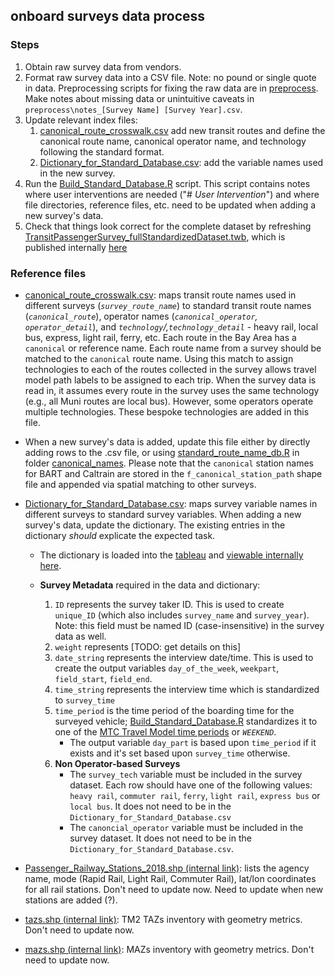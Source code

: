 ## onboard surveys data process

### Steps

1. Obtain raw survey data from vendors.
2. Format raw survey data into a CSV file. Note: no pound or single quote in data. Preprocessing scripts for fixing the raw data are in [preprocess](preprocess). Make notes about missing data or unintuitive caveats in `preprocess\notes_[Survey Name] [Survey Year].csv`.
3. Update relevant index files:
   1. [canonical_route_crosswalk.csv](canonical_route_crosswalk.csv) add new transit routes and define the canonical route name, canonical operator name, and technology following the standard format.
   2. [Dictionary_for_Standard_Database.csv](Dictionary_for_Standard_Database.csv): add the variable names used in the new survey.
4. Run the [Build_Standard_Database.R](Build_Standard_Database.R) script. This script contains notes where user interventions are needed ("# _User Intervention_") and where file directories, reference files, etc. need to be updated when adding a new survey's data.
5. Check that things look correct for the complete dataset by refreshing [TransitPassengerSurvey_fullStandardizedDataset.twb](TransitPassengerSurvey_fullStandardizedDataset.twb), which is published internally [here](https://10ay.online.tableau.com/#/site/metropolitantransportationcommission/workbooks/1896779?:origin=card_share_link) 


### Reference files

* [canonical_route_crosswalk.csv](canonical_route_crosswalk.csv): maps transit route names used in different surveys (*`survey_route_name`*) to standard transit route names (*`canonical_route`*), operator names (*`canonical_operator`, `operator_detail`*), and *`technology`/,`technology_detail`* - heavy rail, local bus, express, light rail, ferry, etc. 
Each route in the Bay Area has a `canonical` or reference name. Each route name from a survey should be matched to the `canonical` route name. Using this match to assign technologies to each of the routes collected in the survey allows travel model path labels to be assigned to each trip. When the survey data is read in, it assumes every route in the survey uses the same technology (e.g., all Muni routes are local bus). However, some operators operate multiple technologies. These bespoke technologies are added in this file. 

* When a new survey's data is added, update this file either by directly adding rows to the .csv file, or using [standard_route_name_db.R](../canonical_names/standard_route_name_db.R) in folder [canonical_names](../canonical_names).  Please note that the `canonical` station names for BART and Caltrain are stored in the `f_canonical_station_path` shape file and appended via spatial matching to other surveys.
 
* [Dictionary_for_Standard_Database.csv](Dictionary_for_Standard_Database.csv): maps survey variable names in different surveys to standard survey variables.  When adding a new survey's data, update the dictionary. The existing entries in the dictionary *should* explicate the expected task.

  * The dictionary is loaded into the [tableau](TransitPassengerSurvey_fullStandardizedDataset.twb) and [viewable internally here](https://10ay.online.tableau.com/t/metropolitantransportationcommission/views/TransitPassengerSurvey_fullStandardizedDataset/Dictionary).

  * **Survey Metadata** required in the data and dictionary:

    1. `ID` represents the survey taker ID. This is used to create `unique_ID` (which also includes `survey_name` and `survey_year`). Note: this field must be named ID (case-insensitive) in the survey data as well.
    1. `weight` represents [TODO: get details on this]
    1. `date_string` represents the interview date/time. This is used to create the output variables `day_of_the_week`, `weekpart`, `field_start`, `field_end`.
    1. `time_string` represents the interview time which is standardized to `survey_time`
    1. `time_period` is the time period of the boarding time for the surveyed vehicle; [Build_Standard_Database.R](Build_Standard_Database.R) standardizes it to one of the [MTC Travel Model time periods](https://github.com/BayAreaMetro/modeling-website/wiki/TimePeriods) or *`WEEKEND`*.
       * The output variable `day_part` is based upon `time_period` if it exists and it's set based upon `survey_time` otherwise.
    1. **Non Operator-based Surveys**
       * The `survey_tech` variable must be included in the survey dataset. Each row should have one of the following values: `heavy rail`, `commuter rail`, `ferry`, `light rail`, `express bus` or `local bus`. It does not need to be in the `Dictionary_for_Standard_Database.csv`
       * The `canoncial_operator` variable must be included in the survey dataset. It does not need to be in the `Dictionary_for_Standard_Database.csv`.

* [Passenger_Railway_Stations_2018.shp (internal link)](https://mtcdrive.box.com/s/dq6f8ca95os4sbsd9aste54dx0c3zrks): lists the agency name, mode (Rapid Rail, Light Rail, Commuter Rail), lat/lon coordinates for all rail stations. Don't need to update now. Need to update when new stations are added (?).

* [tazs.shp (internal link)](https://mtcdrive.box.com/s/42s7lvbq0snvvjeyigi36z295rsmcpd4): TM2 TAZs inventory with geometry metrics. Don't need to update now.

* [mazs.shp (internal link)](https://mtcdrive.box.com/s/k7tpfjq11pqpfewdpexqfz7uyw6p7nx9): MAZs inventory with geometry metrics.
Don't need to update now.
